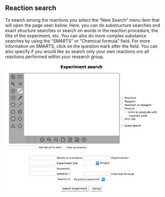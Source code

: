 ## Reaction search
To search among the reactions you select the “New Search” menu item that will open the page seen below. Here, you can do substructure searches and exact structure searches or search on words in the reaction procedure, the title of the experiment, etc. You can also do more complex substance searches by using the “SMARTS” or “Chemical formula” field. For more information on SMARTS, click on the question mark after the field. You can also specify if you would like so search only your own reactions ore all reactions performed within your research group.

![Search panel](img/ecLabNote_searching.png "Search panel")
